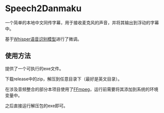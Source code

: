 # Speech2Danmaku
一个简单的本地中文同传字幕，用于接收麦克风的声音，并将其输出到浮动的字幕中。

基于[Whisper语音识别模型](https://github.com/shuaijiang/Whisper-Finetune/tree/master)进行了微调。

## 使用方法
提供了一个可执行的exe文件。

下载release中的zip，解压到任意目录下（最好是英文目录）。

在涉及音频整合的部分本项目使用了[FFmpeg](https://ffmpeg.org/download.html)，运行前需要将其添加到系统的环境变量中。

之后直接运行解压包的exe即可。
